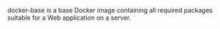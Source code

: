 docker-base is a base Docker image containing all required packages suitable for a Web application on a server.
